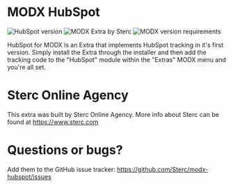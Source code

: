 # MODX HubSpot
![HubSpot version](https://img.shields.io/badge/version-1.0.0-blue.svg) ![MODX Extra by Sterc](https://img.shields.io/badge/checked%20by-sterc-blue.svg) ![MODX version requirements](https://img.shields.io/badge/modx%20version%20requirement-2.4%2B-brightgreen.svg)

 HubSpot for MODX is an Extra that implements HubSpot tracking in it's first version. Simply install the Extra through
 the installer and then add the tracking code to the "HubSpot" module within the "Extras" MODX menu and you're all set.
 
 # Sterc Online Agency
 This extra was built by Sterc Online Agency. More info about Sterc can be found at https://www.sterc.com
 
 # Questions or bugs?
 Add them to the GitHub issue tracker: https://github.com/Sterc/modx-hubspot/issues

